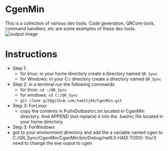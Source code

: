 
# CgenMin

This is a collection of various dev tools. Code generation, QRCore tools, command handlers, etc are some examples of these dev tools.
 ![output image](OutputImage.png)

 
# Instructions

- Step 1: 
  - for linux: in your home directory create a directory named `QR_Sync`
   - for Windows: in your C:/ directory create a directory named `QR_Sync`
- Step 2:  in a terminal run the following commands
  - for linux: `cd ~/QR_Sync`
  - for windows: `cd C:/QR_Sync`
  - `git clone git@github.com:haditj66/CgenMin.git`
- Step 3: ForLinux
  - copy the contents in PutInDotbashrc.txt located in CgenMin directory. And APPEND (not replace) it into the .bashrc file located in your home directory.
-  Step 3: ForWindows
  - got to your environment directory and add the a variable named cgen to C:/QR_Sync/CgenMin/CgenMin/bin/Debug/net6.0 
HADI TODO:  You'll need to change the exe ouput to cgen
 
 
